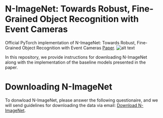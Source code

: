# N-ImageNet: Towards Robust, Fine-Grained Object Recognition with Event Cameras
Official PyTorch implementation of N-ImageNet: Towards Robust, Fine-Grained Object Recognition with Event Cameras [Paper](https://openaccess.thecvf.com/content/ICCV2021/html/Kim_N-ImageNet_Towards_Robust_Fine-Grained_Object_Recognition_With_Event_Cameras_ICCV_2021_paper.html). 
![alt text](https://github.com/82magnolia/n_imagenet/sample_1.png)

In this repository, we provide instructions for downloading N-ImageNet along with the implementation of the baseline models presented in the paper. 

# Downloading N-ImageNet
To donwload N-ImageNet, please answer the following questionaire, and we will send guidelines for downloading the data via email: [Download N-ImageNet](https://forms.gle/ZHZQ9G7B7k3FBx1a8).

